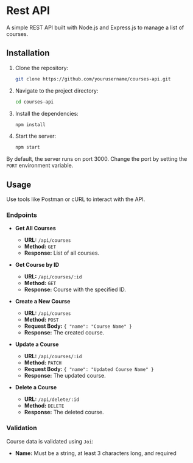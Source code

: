 # Rest API

A simple REST API built with Node.js and Express.js to manage a list of courses.

## Installation

1. Clone the repository:
    ```bash
    git clone https://github.com/yourusername/courses-api.git
    ```

2. Navigate to the project directory:
    ```bash
    cd courses-api
    ```

3. Install the dependencies:
    ```bash
    npm install
    ```

4. Start the server:
    ```bash
    npm start
    ```

By default, the server runs on port 3000. Change the port by setting the `PORT` environment variable.

## Usage

Use tools like Postman or cURL to interact with the API.

### Endpoints

- **Get All Courses**
    - **URL:** `/api/courses`
    - **Method:** `GET`
    - **Response:** List of all courses.

- **Get Course by ID**
    - **URL:** `/api/courses/:id`
    - **Method:** `GET`
    - **Response:** Course with the specified ID.

- **Create a New Course**
    - **URL:** `/api/courses`
    - **Method:** `POST`
    - **Request Body:** `{ "name": "Course Name" }`
    - **Response:** The created course.

- **Update a Course**
    - **URL:** `/api/courses/:id`
    - **Method:** `PATCH`
    - **Request Body:** `{ "name": "Updated Course Name" }`
    - **Response:** The updated course.

- **Delete a Course**
    - **URL:** `/api/delete/:id`
    - **Method:** `DELETE`
    - **Response:** The deleted course.

### Validation

Course data is validated using `Joi`:
- **Name:** Must be a string, at least 3 characters long, and required

